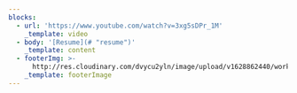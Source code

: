 ```yaml
---
blocks:
  - url: 'https://www.youtube.com/watch?v=3xg5sDPr_1M'
    _template: video
  - body: '[Resume](# "resume")'
    _template: content
  - footerImg: >-
      http://res.cloudinary.com/dvycu2yln/image/upload/v1628862440/work_ogwhvn.jpg
    _template: footerImage
---
```


